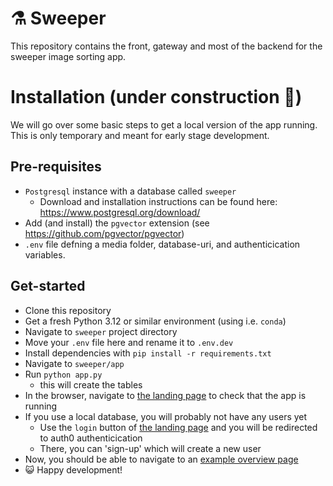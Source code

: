 # ⚗️ Sweeper
This repository contains the front, gateway and most of the backend for the sweeper image sorting app.

# Installation (under construction 🚧)
We will go over some basic steps to get a local version of the app running. This is only temporary and meant for early stage development. 


## Pre-requisites
- `Postgresql` instance with a database called `sweeper`
	- Download and installation instructions can be found here: https://www.postgresql.org/download/ 
- Add (and install) the `pgvector` extension (see https://github.com/pgvector/pgvector)
- `.env` file defning a media folder, database-uri, and authenticication variables.

## Get-started
- Clone this repository
- Get a fresh Python 3.12 or similar environment (using i.e. `conda`)
- Navigate to `sweeper` project directory
- Move your `.env` file here and rename it to `.env.dev`
- Install dependencies with `pip install -r requirements.txt`
- Navigate to `sweeper/app`
- Run `python app.py`
	- this will create the tables
- In the browser, navigate to [the landing page](127.0.0.1:5000) to check that the app is running
- If you use a local database, you will probably not have any users yet
	- Use the `login` button of [the landing page](127.0.0.1:5000) and you will be redirected to auth0 authenticication
	- There, you can 'sign-up' which will create a new user
- Now, you should be able to navigate to an [example overview page](http://127.0.0.1:5000/overview)
- 😺 Happy development!